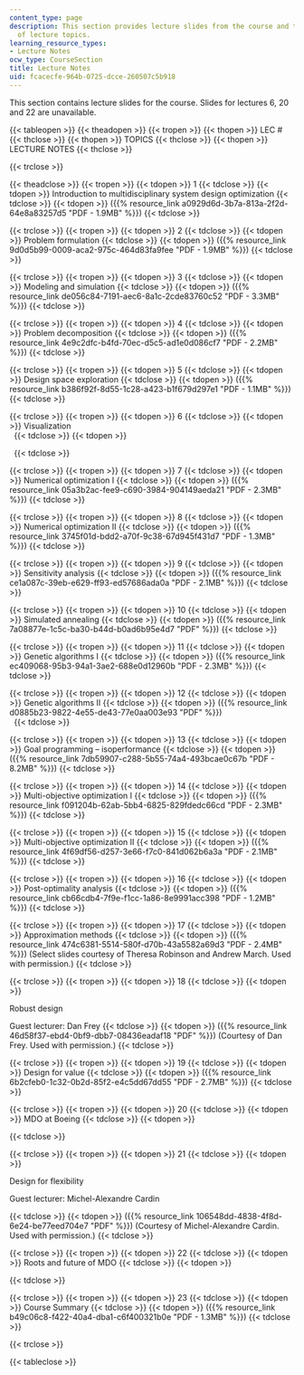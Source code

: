 ```yaml
---
content_type: page
description: This section provides lecture slides from the course and the schedule
  of lecture topics.
learning_resource_types:
- Lecture Notes
ocw_type: CourseSection
title: Lecture Notes
uid: fcacecfe-964b-0725-dcce-260507c5b918
---
```


This section contains lecture slides for the course. Slides for lectures 6, 20 and 22 are unavailable.

{{< tableopen >}}
{{< theadopen >}}
{{< tropen >}}
{{< thopen >}}
LEC #
{{< thclose >}}
{{< thopen >}}
TOPICS
{{< thclose >}}
{{< thopen >}}
LECTURE NOTES
{{< thclose >}}

{{< trclose >}}

{{< theadclose >}}
{{< tropen >}}
{{< tdopen >}}
1
{{< tdclose >}}
{{< tdopen >}}
Introduction to multidisciplinary system design optimization
{{< tdclose >}}
{{< tdopen >}}
({{% resource_link a0929d6d-3b7a-813a-2f2d-64e8a83257d5 "PDF - 1.9MB" %}})
{{< tdclose >}}

{{< trclose >}}
{{< tropen >}}
{{< tdopen >}}
2
{{< tdclose >}}
{{< tdopen >}}
Problem formulation
{{< tdclose >}}
{{< tdopen >}}
({{% resource_link 9d0d5b99-0009-aca2-975c-464d83fa9fee "PDF - 1.9MB" %}})
{{< tdclose >}}

{{< trclose >}}
{{< tropen >}}
{{< tdopen >}}
3
{{< tdclose >}}
{{< tdopen >}}
Modeling and simulation
{{< tdclose >}}
{{< tdopen >}}
({{% resource_link de056c84-7191-aec6-8a1c-2cde83760c52 "PDF - 3.3MB" %}})
{{< tdclose >}}

{{< trclose >}}
{{< tropen >}}
{{< tdopen >}}
4
{{< tdclose >}}
{{< tdopen >}}
Problem decomposition
{{< tdclose >}}
{{< tdopen >}}
({{% resource_link 4e9c2dfc-b4fd-70ec-d5c5-ad1e0d086cf7 "PDF - 2.2MB" %}})
{{< tdclose >}}

{{< trclose >}}
{{< tropen >}}
{{< tdopen >}}
5
{{< tdclose >}}
{{< tdopen >}}
Design space exploration
{{< tdclose >}}
{{< tdopen >}}
({{% resource_link b386f92f-8d55-1c28-a423-b1f679d297e1 "PDF - 1.1MB" %}})
{{< tdclose >}}

{{< trclose >}}
{{< tropen >}}
{{< tdopen >}}
6
{{< tdclose >}}
{{< tdopen >}}
Visualization  
 
{{< tdclose >}}
{{< tdopen >}}
  
 
{{< tdclose >}}

{{< trclose >}}
{{< tropen >}}
{{< tdopen >}}
7
{{< tdclose >}}
{{< tdopen >}}
Numerical optimization I
{{< tdclose >}}
{{< tdopen >}}
({{% resource_link 05a3b2ac-fee9-c690-3984-904149aeda21 "PDF - 2.3MB" %}})
{{< tdclose >}}

{{< trclose >}}
{{< tropen >}}
{{< tdopen >}}
8
{{< tdclose >}}
{{< tdopen >}}
Numerical optimization II
{{< tdclose >}}
{{< tdopen >}}
({{% resource_link 3745f01d-bdd2-a70f-9c38-67d945f431d7 "PDF - 1.3MB" %}})
{{< tdclose >}}

{{< trclose >}}
{{< tropen >}}
{{< tdopen >}}
9
{{< tdclose >}}
{{< tdopen >}}
Sensitivity analysis
{{< tdclose >}}
{{< tdopen >}}
({{% resource_link ce1a087c-39eb-e629-ff93-ed57686ada0a "PDF - 2.1MB" %}})
{{< tdclose >}}

{{< trclose >}}
{{< tropen >}}
{{< tdopen >}}
10
{{< tdclose >}}
{{< tdopen >}}
Simulated annealing
{{< tdclose >}}
{{< tdopen >}}
({{% resource_link 7a08877e-1c5c-ba30-b44d-b0ad6b95e4d7 "PDF" %}})
{{< tdclose >}}

{{< trclose >}}
{{< tropen >}}
{{< tdopen >}}
11
{{< tdclose >}}
{{< tdopen >}}
Genetic algorithms I
{{< tdclose >}}
{{< tdopen >}}
({{% resource_link ec409068-95b3-94a1-3ae2-688e0d12960b "PDF - 2.3MB" %}})
{{< tdclose >}}

{{< trclose >}}
{{< tropen >}}
{{< tdopen >}}
12
{{< tdclose >}}
{{< tdopen >}}
Genetic algorithms II
{{< tdclose >}}
{{< tdopen >}}
({{% resource_link d0885b23-9822-4e55-de43-77e0aa003e93 "PDF" %}})  
 
{{< tdclose >}}

{{< trclose >}}
{{< tropen >}}
{{< tdopen >}}
13
{{< tdclose >}}
{{< tdopen >}}
Goal programming – isoperformance
{{< tdclose >}}
{{< tdopen >}}
({{% resource_link 7db59907-c288-5b55-74a4-493bcae0c67b "PDF - 8.2MB" %}})
{{< tdclose >}}

{{< trclose >}}
{{< tropen >}}
{{< tdopen >}}
14
{{< tdclose >}}
{{< tdopen >}}
Multi-objective optimization I
{{< tdclose >}}
{{< tdopen >}}
({{% resource_link f091204b-62ab-5bb4-6825-829fdedc66cd "PDF - 2.3MB" %}})
{{< tdclose >}}

{{< trclose >}}
{{< tropen >}}
{{< tdopen >}}
15
{{< tdclose >}}
{{< tdopen >}}
Multi-objective optimization II
{{< tdclose >}}
{{< tdopen >}}
({{% resource_link 4f69df56-d257-3e66-f7c0-841d062b6a3a "PDF - 2.1MB" %}})
{{< tdclose >}}

{{< trclose >}}
{{< tropen >}}
{{< tdopen >}}
16
{{< tdclose >}}
{{< tdopen >}}
Post-optimality analysis
{{< tdclose >}}
{{< tdopen >}}
({{% resource_link cb66cdb4-7f9e-f1cc-1a86-8e9991acc398 "PDF - 1.2MB" %}})
{{< tdclose >}}

{{< trclose >}}
{{< tropen >}}
{{< tdopen >}}
17
{{< tdclose >}}
{{< tdopen >}}
Approximation methods
{{< tdclose >}}
{{< tdopen >}}
({{% resource_link 474c6381-5514-580f-d70b-43a5582a69d3 "PDF - 2.4MB" %}}) (Select slides courtesy of Theresa Robinson and Andrew March. Used with permission.)
{{< tdclose >}}

{{< trclose >}}
{{< tropen >}}
{{< tdopen >}}
18
{{< tdclose >}}
{{< tdopen >}}


Robust design

Guest lecturer: Dan Frey
{{< tdclose >}}
{{< tdopen >}}
({{% resource_link 46d58f37-ebd4-0bf9-dbb7-08436eadaf18 "PDF" %}}) (Courtesy of Dan Frey. Used with permission.)
{{< tdclose >}}

{{< trclose >}}
{{< tropen >}}
{{< tdopen >}}
19
{{< tdclose >}}
{{< tdopen >}}
Design for value
{{< tdclose >}}
{{< tdopen >}}
({{% resource_link 6b2cfeb0-1c32-0b2d-85f2-e4c5dd67dd55 "PDF - 2.7MB" %}})
{{< tdclose >}}

{{< trclose >}}
{{< tropen >}}
{{< tdopen >}}
20
{{< tdclose >}}
{{< tdopen >}}
MDO at Boeing
{{< tdclose >}}
{{< tdopen >}}
  

{{< tdclose >}}

{{< trclose >}}
{{< tropen >}}
{{< tdopen >}}
21
{{< tdclose >}}
{{< tdopen >}}


Design for flexibility

Guest lecturer: Michel-Alexandre Cardin


{{< tdclose >}}
{{< tdopen >}}
({{% resource_link 106548dd-4838-4f8d-6e24-be77eed704e7 "PDF" %}}) (Courtesy of Michel-Alexandre Cardin. Used with permission.)
{{< tdclose >}}

{{< trclose >}}
{{< tropen >}}
{{< tdopen >}}
22
{{< tdclose >}}
{{< tdopen >}}
Roots and future of MDO
{{< tdclose >}}
{{< tdopen >}}
  

{{< tdclose >}}

{{< trclose >}}
{{< tropen >}}
{{< tdopen >}}
23
{{< tdclose >}}
{{< tdopen >}}
Course Summary
{{< tdclose >}}
{{< tdopen >}}
({{% resource_link b49c06c8-f422-40a4-dba1-c6f400321b0e "PDF - 1.3MB" %}})
{{< tdclose >}}

{{< trclose >}}

{{< tableclose >}}